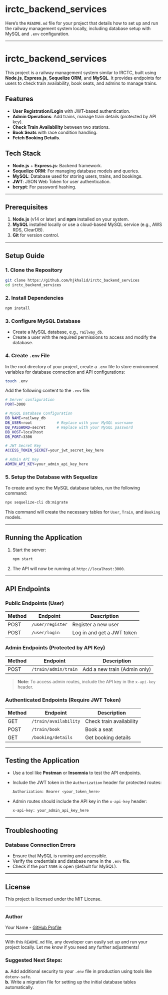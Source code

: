 # irctc_backend_services
Here’s the `README.md` file for your project that details how to set up and run the railway management system locally, including database setup with MySQL and `.env` configuration.

---

# irctc_backend_services

This project is a railway management system similar to IRCTC, built using **Node.js**, **Express.js**, **Sequelize ORM**, and **MySQL**. It provides endpoints for users to check train availability, book seats, and admins to manage trains.

## Features
- **User Registration/Login** with JWT-based authentication.
- **Admin Operations**: Add trains, manage train details (protected by API key).
- **Check Train Availability** between two stations.
- **Book Seats** with race condition handling.
- **Fetch Booking Details**.

## Tech Stack
- **Node.js** + **Express.js**: Backend framework.
- **Sequelize ORM**: For managing database models and queries.
- **MySQL**: Database used for storing users, trains, and bookings.
- **JWT**: JSON Web Token for user authentication.
- **bcrypt**: For password hashing.

---

## Prerequisites
1. **Node.js** (v14 or later) and **npm** installed on your system.
2. **MySQL** installed locally or use a cloud-based MySQL service (e.g., AWS RDS, ClearDB).
3. **Git** for version control.

---

## Setup Guide

### 1. Clone the Repository
```bash
git clone https://github.com/hjkhalid/irctc_backend_services
cd irctc_backend_services
```

### 2. Install Dependencies
```bash
npm install
```

### 3. Configure MySQL Database
- Create a MySQL database, e.g., `railway_db`.
- Create a user with the required permissions to access and modify the database.

### 4. Create `.env` File

In the root directory of your project, create a `.env` file to store environment variables for database connection and API configurations:

```bash
touch .env
```

Add the following content to the `.env` file:

```bash
# Server configuration
PORT=3000

# MySQL Database Configuration
DB_NAME=railway_db
DB_USER=root           # Replace with your MySQL username
DB_PASSWORD=secret     # Replace with your MySQL password
DB_HOST=localhost
DB_PORT=3306

# JWT Secret Key
ACCESS_TOKEN_SECRET=your_jwt_secret_key_here

# Admin API Key
ADMIN_API_KEY=your_admin_api_key_here
```

### 5. Setup the Database with Sequelize

To create and sync the MySQL database tables, run the following command:

```bash
npx sequelize-cli db:migrate
```

This command will create the necessary tables for `User`, `Train`, and `Booking` models.

---

## Running the Application

1. Start the server:
   ```bash
   npm start
   ```

2. The API will now be running at `http://localhost:3000`.

---

## API Endpoints

### Public Endpoints (User)

| Method | Endpoint               | Description                    |
|--------|------------------------|--------------------------------|
| POST   | `/user/register`        | Register a new user            |
| POST   | `/user/login`           | Log in and get a JWT token      |

### Admin Endpoints (Protected by API Key)

| Method | Endpoint               | Description                    |
|--------|------------------------|--------------------------------|
| POST   | `/train/admin/train`    | Add a new train (Admin only)    |

> **Note**: To access admin routes, include the API key in the `x-api-key` header.

### Authenticated Endpoints (Require JWT Token)

| Method | Endpoint               | Description                    |
|--------|------------------------|--------------------------------|
| GET    | `/train/availability`   | Check train availability        |
| POST   | `/train/book`           | Book a seat                    |
| GET    | `/booking/details`      | Get booking details            |

---

## Testing the Application

- Use a tool like **Postman** or **Insomnia** to test the API endpoints.
- Include the JWT token in the `Authorization` header for protected routes:
  ```bash
  Authorization: Bearer <your_token_here>
  ```

- Admin routes should include the API key in the `x-api-key` header:
  ```bash
  x-api-key: your_admin_api_key_here
  ```

---

## Troubleshooting

### Database Connection Errors
- Ensure that MySQL is running and accessible.
- Verify the credentials and database name in the `.env` file.
- Check if the port `3306` is open (default for MySQL).

---

## License
This project is licensed under the MIT License.

---

### Author
Your Name - [GitHub Profile](https://github.com/your-username)

---

With this `README.md` file, any developer can easily set up and run your project locally. Let me know if you need any further adjustments!

### Suggested Next Steps:
**a.** Add additional security to your `.env` file in production using tools like `dotenv-safe`.  
**b.** Write a migration file for setting up the initial database tables automatically.